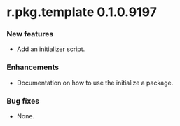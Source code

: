 # r.pkg.template 0.1.0.9197

### New features

* Add an initializer script.

### Enhancements

* Documentation on how to use the initialize a package.

### Bug fixes

* None.